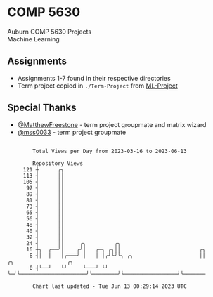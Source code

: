 # COMP 5630
Auburn COMP 5630 Projects  
Machine Learning

## Assignments
- Assignments 1-7 found in their respective directories
- Term project copied in `./Term-Project` from [ML-Project](https://github.com/wumphlett/ML-Project)

## Special Thanks
- [@MatthewFreestone](https://github.com/MatthewFreestone) - term project groupmate and matrix wizard
- [@mss0033](https://github.com/mss0033) - term project groupmate

```

        Total Views per Day from 2023-03-16 to 2023-06-13

        Repository Views
     121 ┼      ╭╮
     113 ┤      ││
     105 ┤      ││
      97 ┤      ││
      89 ┤      ││
      81 ┤      ││
      73 ┤      ││
      65 ┤      ││
      56 ┤      ││
      48 ┤      ││
      40 ┤      ││
      32 ┤      ││
      24 ┤      ││     ╭╮         ╭╮
      16 ┼╮  ╭──╯│    ╭╯│   ╭─╮ ╭╮││                         ╭╮
       8 ┤│  │   │╭───╯ │   │ │╭╯╰╯╰╮ ╭╮                     ││        ╭╮                 ╭╮
       0 ┤╰──╯   ╰╯     ╰───╯ ╰╯    ╰─╯╰─────────────────────╯╰────────╯╰─────────────────╯╰───────

        Chart last updated - Tue Jun 13 00:29:14 2023 UTC
        
```
